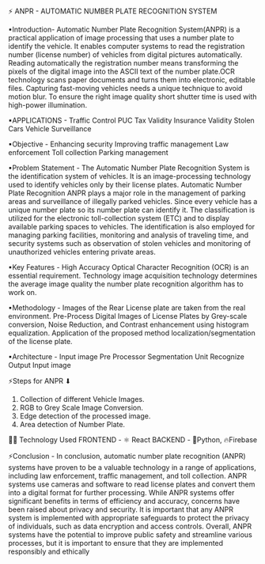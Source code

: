 ⚡ ANPR - AUTOMATIC NUMBER PLATE RECOGNITION SYSTEM

▪Introduction-
Automatic Number Plate Recognition System(ANPR) is a practical application of image processing that uses a number plate to identify the vehicle. 
It enables computer systems to read the registration number (license number) of vehicles from digital pictures automatically. 
Reading automatically the registration number means transforming the pixels of the digital image into the ASCII text of the number plate.OCR technology scans paper documents and turns them into electronic, editable files. 
Capturing fast-moving vehicles needs a unique technique to avoid motion blur. 
To ensure the right image quality short shutter time is used with high-power illumination.


▪APPLICATIONS -
Traffic Control
PUC
Tax Validity
Insurance Validity
Stolen Cars
Vehicle Surveillance


▪Objective -
Enhancing security
Improving traffic management
Law enforcement
Toll collection
Parking management


▪Problem Statement -
The Automatic Number Plate Recognition System is the identification system of vehicles. 
It is an image-processing technology used to identify vehicles only by their license plates. 
Automatic Number Plate Recognition ANPR plays a major role in the management of parking areas and surveillance of illegally parked vehicles. Since every vehicle has a unique number plate so its number plate can identify it. 
The classification is utilized for the electronic toll-collection system (ETC) and to display available parking spaces to vehicles. 
The identification is also employed for managing parking facilities, monitoring and analysis of traveling time, and security systems such as observation of stolen vehicles and monitoring of unauthorized vehicles entering private areas.


▪Key Features -
High Accuracy Optical Character Recognition (OCR) is an essential requirement.
Technology image acquisition technology determines the average image quality the number plate recognition algorithm has to work on.


▪Methodology -
Images of the Rear License plate are taken from the real environment.
Pre-Process Digital Images of License Plates by Grey-scale conversion, Noise Reduction, and Contrast enhancement using histogram equalization.
Application of the proposed method localization/segmentation of the license plate.


▪Architecture -
Input image
Pre Processor
Segmentation Unit
Recognize Output
Input image


⚡Steps for ANPR ⬇
1. Collection of different Vehicle Images.
2. RGB to Grey Scale Image Conversion.
3. Edge detection of the processed image.
4. Area detection of Number Plate.


👩‍💻 Technology Used
FRONTEND - ⚛ React
BACKEND - 🐍Python, 🔥Firebase


⚡Conclusion -
In conclusion, automatic number plate recognition (ANPR) systems have proven to be a valuable technology in a range of applications, including law enforcement, traffic management, and toll collection. 
ANPR systems use cameras and software to read license plates and convert them into a digital format for further processing. 
While ANPR systems offer significant benefits in terms of efficiency and accuracy, concerns have been raised about privacy and security. 
It is important that any ANPR system is implemented with appropriate safeguards to protect the privacy of individuals, such as data encryption and access controls.
Overall, ANPR systems have the potential to improve public safety and streamline various processes, but it is important to ensure that they are implemented responsibly and ethically











